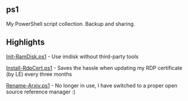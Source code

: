 ps1
---

My PowerShell script collection. Backup and sharing.

## Highlights

[Init-RamDisk.ps1](Init-RamDisk.ps1) - Use imdisk without third-party tools

[Install-RdpCert.ps1](Install-RdpCert.ps1) - Saves the hassle when updating my RDP certificate (by LE) every three months

[Rename-Arxiv.ps1](Rename-Arxiv.ps1) - No longer in use, I have switched to a proper open source reference manager :)
